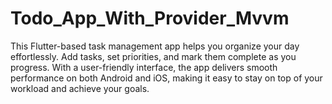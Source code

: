 # Todo_App_With_Provider_Mvvm
This Flutter-based task management app helps you organize your day effortlessly. Add tasks, set priorities, and mark them complete as you progress. With a user-friendly interface, the app delivers smooth performance on both Android and iOS, making it easy to stay on top of your workload and achieve your goals.
